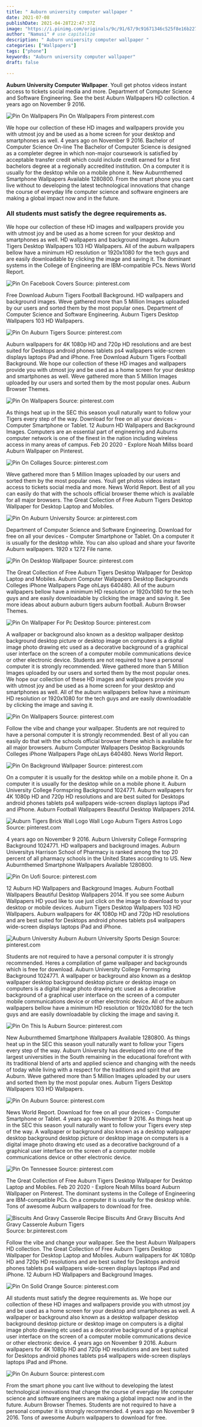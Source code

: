 ```yaml
---
title: " Auburn university computer wallpaper "
date: 2021-07-08
publishDate: 2021-04-28T22:47:37Z
image: "https://i.pinimg.com/originals/9c/91/67/9c91671346c525f8e16b227bb0d8ca87.jpg"
author: "Namusi" # use capitalize
description: " Auburn university computer wallpaper "
categories: ["Wallpapers"]
tags: ["phone"]
keywords: "Auburn university computer wallpaper"
draft: false

---
```



**Auburn University Computer Wallpaper**. Youll get photos videos instant access to tickets social media and more. Department of Computer Science and Software Engineering. See the best Auburn Wallpapers HD collection. 4 years ago on November 9 2016.

![Pin On Wallpapers](https://i.pinimg.com/originals/e6/76/8b/e6768b7a0b3de689ee446106789ec33d.jpg "Pin On Wallpapers")
Pin On Wallpapers From pinterest.com


We hope our collection of these HD images and wallpapers provide you with utmost joy and be used as a home screen for your desktop and smartphones as well. 4 years ago on November 9 2016. Bachelor of Computer Science On-line The Bachelor of Computer Science is designed as a completer degree in which non-major coursework is satisfied by acceptable transfer credit which could include credit earned for a first bachelors degree at a regionally accredited institution. On a computer it is usually for the desktop while on a mobile phone it. New Auburnthemed Smartphone Wallpapers Available 1280800. From the smart phone you cant live without to developing the latest technological innovations that change the course of everyday life computer science and software engineers are making a global impact now and in the future.

### All students must satisfy the degree requirements as.

We hope our collection of these HD images and wallpapers provide you with utmost joy and be used as a home screen for your desktop and smartphones as well. HD wallpapers and background images. Auburn Tigers Desktop Wallpapers 103 HD Wallpapers. All of the auburn wallpapers bellow have a minimum HD resolution or 1920x1080 for the tech guys and are easily downloadable by clicking the image and saving it. The dominant systems in the College of Engineering are IBM-compatible PCs. News World Report.


![Pin On Facebook Covers](https://i.pinimg.com/originals/41/c5/8c/41c58c53dc88caa2135d73ef7418e795.jpg "Pin On Facebook Covers")
Source: pinterest.com

Free Download Auburn Tigers Football Background. HD wallpapers and background images. Weve gathered more than 5 Million Images uploaded by our users and sorted them by the most popular ones. Department of Computer Science and Software Engineering. Auburn Tigers Desktop Wallpapers 103 HD Wallpapers.

![Pin On Auburn Tigers](https://i.pinimg.com/originals/c2/90/87/c29087e0613481d50e66ef28d87e2aff.jpg "Pin On Auburn Tigers")
Source: pinterest.com

Auburn wallpapers for 4K 1080p HD and 720p HD resolutions and are best suited for Desktops android phones tablets ps4 wallpapers wide-screen displays laptops iPad and iPhone. Free Download Auburn Tigers Football Background. We hope our collection of these HD images and wallpapers provide you with utmost joy and be used as a home screen for your desktop and smartphones as well. Weve gathered more than 5 Million Images uploaded by our users and sorted them by the most popular ones. Auburn Browser Themes.

![Pin On Wallpapers](https://i.pinimg.com/736x/8c/c6/e8/8cc6e8ad33310df36ea5a6051140f9ce.jpg "Pin On Wallpapers")
Source: pinterest.com

As things heat up in the SEC this season youll naturally want to follow your Tigers every step of the way. Download for free on all your devices - Computer Smartphone or Tablet. 12 Auburn HD Wallpapers and Background Images. Computers are an essential part of engineering and Auburns computer network is one of the finest in the nation including wireless access in many areas of campus. Feb 20 2020 - Explore Noah Millss board Auburn Wallpaper on Pinterest.

![Pin On Collages](https://i.pinimg.com/originals/74/2e/e8/742ee89158261834e440916957291040.png "Pin On Collages")
Source: pinterest.com

Weve gathered more than 5 Million Images uploaded by our users and sorted them by the most popular ones. Youll get photos videos instant access to tickets social media and more. News World Report. Best of all you can easily do that with the schools official browser theme which is available for all major browsers. The Great Collection of Free Auburn Tigers Desktop Wallpaper for Desktop Laptop and Mobiles.

![Pin On Auburn University](https://i.pinimg.com/originals/a0/8d/fb/a08dfb8a45bfeedbf852ad38e6232682.jpg "Pin On Auburn University")
Source: ar.pinterest.com

Department of Computer Science and Software Engineering. Download for free on all your devices - Computer Smartphone or Tablet. On a computer it is usually for the desktop while. You can also upload and share your favorite Auburn wallpapers. 1920 x 1272 File name.

![Pin On Desktop Wallpaper](https://i.pinimg.com/originals/02/3d/4f/023d4f4af8592a38d30b0a415bda5966.jpg "Pin On Desktop Wallpaper")
Source: pinterest.com

The Great Collection of Free Auburn Tigers Desktop Wallpaper for Desktop Laptop and Mobiles. Auburn Computer Wallpapers Desktop Backgrounds Colleges iPhone Wallpapers Page ohLays 640480. All of the auburn wallpapers bellow have a minimum HD resolution or 1920x1080 for the tech guys and are easily downloadable by clicking the image and saving it. See more ideas about auburn auburn tigers auburn football. Auburn Browser Themes.

![Pin On Wallpaper For Pc Desktop](https://i.pinimg.com/originals/0b/f2/00/0bf200b50e379f20747f16899a996cb7.jpg "Pin On Wallpaper For Pc Desktop")
Source: pinterest.com

A wallpaper or background also known as a desktop wallpaper desktop background desktop picture or desktop image on computers is a digital image photo drawing etc used as a decorative background of a graphical user interface on the screen of a computer mobile communications device or other electronic device. Students are not required to have a personal computer it is strongly recommended. Weve gathered more than 5 Million Images uploaded by our users and sorted them by the most popular ones. We hope our collection of these HD images and wallpapers provide you with utmost joy and be used as a home screen for your desktop and smartphones as well. All of the auburn wallpapers bellow have a minimum HD resolution or 1920x1080 for the tech guys and are easily downloadable by clicking the image and saving it.

![Pin On Wallpapers](https://i.pinimg.com/originals/e6/76/8b/e6768b7a0b3de689ee446106789ec33d.jpg "Pin On Wallpapers")
Source: pinterest.com

Follow the vibe and change your wallpaper. Students are not required to have a personal computer it is strongly recommended. Best of all you can easily do that with the schools official browser theme which is available for all major browsers. Auburn Computer Wallpapers Desktop Backgrounds Colleges iPhone Wallpapers Page ohLays 640480. News World Report.

![Pin On Background Wallpaper](https://i.pinimg.com/originals/e5/fc/72/e5fc726dab18fe9c3d03101c0d10e570.jpg "Pin On Background Wallpaper")
Source: pinterest.com

On a computer it is usually for the desktop while on a mobile phone it. On a computer it is usually for the desktop while on a mobile phone it. Auburn University College Formspring Background 1024771. Auburn wallpapers for 4K 1080p HD and 720p HD resolutions and are best suited for Desktops android phones tablets ps4 wallpapers wide-screen displays laptops iPad and iPhone. Auburn Football Wallpapers Beautiful Desktop Wallpapers 2014.

![Auburn Tigers Brick Wall Logo Wall Logo Auburn Tigers Astros Logo](https://i.pinimg.com/originals/e0/a4/ac/e0a4ac906417bc97cbd9bcea095dedff.jpg "Auburn Tigers Brick Wall Logo Wall Logo Auburn Tigers Astros Logo")
Source: pinterest.com

4 years ago on November 9 2016. Auburn University College Formspring Background 1024771. HD wallpapers and background images. Auburn Universitys Harrison School of Pharmacy is ranked among the top 20 percent of all pharmacy schools in the United States according to US. New Auburnthemed Smartphone Wallpapers Available 1280800.

![Pin On Uofi](https://i.pinimg.com/originals/a5/4f/85/a54f85be6b930b7f94a4a329764643d6.jpg "Pin On Uofi")
Source: pinterest.com

12 Auburn HD Wallpapers and Background Images. Auburn Football Wallpapers Beautiful Desktop Wallpapers 2014. If you see some Auburn Wallpapers HD youd like to use just click on the image to download to your desktop or mobile devices. Auburn Tigers Desktop Wallpapers 103 HD Wallpapers. Auburn wallpapers for 4K 1080p HD and 720p HD resolutions and are best suited for Desktops android phones tablets ps4 wallpapers wide-screen displays laptops iPad and iPhone.

![Auburn University Auburn Auburn University Sports Design](https://i.pinimg.com/600x315/e4/f4/06/e4f4062fe6952ad1e27ec3e06a50d2dc.jpg "Auburn University Auburn Auburn University Sports Design")
Source: pinterest.com

Students are not required to have a personal computer it is strongly recommended. Heres a compilation of game wallpaper and backgrounds which is free for download. Auburn University College Formspring Background 1024771. A wallpaper or background also known as a desktop wallpaper desktop background desktop picture or desktop image on computers is a digital image photo drawing etc used as a decorative background of a graphical user interface on the screen of a computer mobile communications device or other electronic device. All of the auburn wallpapers bellow have a minimum HD resolution or 1920x1080 for the tech guys and are easily downloadable by clicking the image and saving it.

![Pin On This Is Auburn](https://i.pinimg.com/originals/aa/a2/8d/aaa28d416d4a3792a71c125535a26d38.jpg "Pin On This Is Auburn")
Source: pinterest.com

New Auburnthemed Smartphone Wallpapers Available 1280800. As things heat up in the SEC this season youll naturally want to follow your Tigers every step of the way. Auburn University has developed into one of the largest universities in the South remaining in the educational forefront with its traditional blend of arts and applied science and changing with the needs of today while living with a respect for the traditions and spirit that are Auburn. Weve gathered more than 5 Million Images uploaded by our users and sorted them by the most popular ones. Auburn Tigers Desktop Wallpapers 103 HD Wallpapers.

![Pin On Auburn](https://i.pinimg.com/originals/68/49/83/6849831f5696e9c866f13ccd6ab6fa70.png "Pin On Auburn")
Source: pinterest.com

News World Report. Download for free on all your devices - Computer Smartphone or Tablet. 4 years ago on November 9 2016. As things heat up in the SEC this season youll naturally want to follow your Tigers every step of the way. A wallpaper or background also known as a desktop wallpaper desktop background desktop picture or desktop image on computers is a digital image photo drawing etc used as a decorative background of a graphical user interface on the screen of a computer mobile communications device or other electronic device.

![Pin On Tennessee](https://i.pinimg.com/originals/d5/db/59/d5db59d9f6da2c245a30dda4f77d061e.jpg "Pin On Tennessee")
Source: pinterest.com

The Great Collection of Free Auburn Tigers Desktop Wallpaper for Desktop Laptop and Mobiles. Feb 20 2020 - Explore Noah Millss board Auburn Wallpaper on Pinterest. The dominant systems in the College of Engineering are IBM-compatible PCs. On a computer it is usually for the desktop while. Tons of awesome Auburn wallpapers to download for free.

![Biscuits And Gravy Casserole Recipe Biscuits And Gravy Biscuits And Gravy Casserole Auburn Tigers](https://i.pinimg.com/originals/0e/6a/45/0e6a45d93c06a5cfb1ee1c3c2c0ca1f6.jpg "Biscuits And Gravy Casserole Recipe Biscuits And Gravy Biscuits And Gravy Casserole Auburn Tigers")
Source: br.pinterest.com

Follow the vibe and change your wallpaper. See the best Auburn Wallpapers HD collection. The Great Collection of Free Auburn Tigers Desktop Wallpaper for Desktop Laptop and Mobiles. Auburn wallpapers for 4K 1080p HD and 720p HD resolutions and are best suited for Desktops android phones tablets ps4 wallpapers wide-screen displays laptops iPad and iPhone. 12 Auburn HD Wallpapers and Background Images.

![Pin On Solid Orange](https://i.pinimg.com/originals/58/9f/09/589f09db85c9a0435c6fcf8e0bf4df82.png "Pin On Solid Orange")
Source: pinterest.com

All students must satisfy the degree requirements as. We hope our collection of these HD images and wallpapers provide you with utmost joy and be used as a home screen for your desktop and smartphones as well. A wallpaper or background also known as a desktop wallpaper desktop background desktop picture or desktop image on computers is a digital image photo drawing etc used as a decorative background of a graphical user interface on the screen of a computer mobile communications device or other electronic device. 4 years ago on November 9 2016. Auburn wallpapers for 4K 1080p HD and 720p HD resolutions and are best suited for Desktops android phones tablets ps4 wallpapers wide-screen displays laptops iPad and iPhone.

![Pin On Auburn](https://i.pinimg.com/originals/9c/91/67/9c91671346c525f8e16b227bb0d8ca87.jpg "Pin On Auburn")
Source: pinterest.com

From the smart phone you cant live without to developing the latest technological innovations that change the course of everyday life computer science and software engineers are making a global impact now and in the future. Auburn Browser Themes. Students are not required to have a personal computer it is strongly recommended. 4 years ago on November 9 2016. Tons of awesome Auburn wallpapers to download for free.

